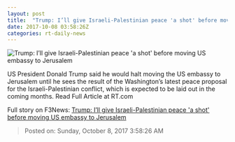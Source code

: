 ```yaml
---
layout: post
title:  "Trump: I’ll give Israeli-Palestinian peace 'a shot' before moving US embassy to Jerusalem"
date: 2017-10-08 03:58:26Z
categories: rt-daily-news
---
```


![Trump: I’ll give Israeli-Palestinian peace 'a shot' before moving US embassy to Jerusalem](https://cdni.rt.com/files/2017.10/article/59d99ebbfc7e93ef208b4567.jpg)

US President Donald Trump said he would halt moving the US embassy to Jerusalem until he sees the result of the Washington’s latest peace proposal for the Israeli-Palestinian conflict, which is expected to be laid out in the coming months. Read Full Article at RT.com


Full story on F3News: [Trump: I’ll give Israeli-Palestinian peace 'a shot' before moving US embassy to Jerusalem](http://www.f3nws.com/n/BWy3hD)

> Posted on: Sunday, October 8, 2017 3:58:26 AM

